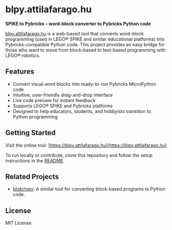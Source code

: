# blpy.attilafarago.hu

**SPIKE to Pybricks – word-block converter to Pybricks Python code**

[blpy.attilafarago.hu](https://blpy.attilafarago.hu) is a web-based tool that converts word-block programming (used in LEGO® SPIKE and similar educational platforms) into Pybricks-compatible Python code. This project provides an easy bridge for those who want to move from block-based to text-based programming with LEGO® robotics.

## Features

- Convert visual word blocks into ready-to-run Pybricks MicroPython code
- Intuitive, user-friendly drag-and-drop interface
- Live code preview for instant feedback
- Supports LEGO® SPIKE and Pybricks platforms
- Designed to help educators, students, and hobbyists transition to Python programming

## Getting Started

Visit the online tool: [https://blpy.attilafarago.hu](https://blpy.attilafarago.hu)

To run locally or contribute, clone this repository and follow the setup instructions in the [README](README.md).

## Related Projects

- [blokclypy](https://github.com/afarago/blokclypy): A similar tool for converting block-based programs to Python code.

## License

MIT License
